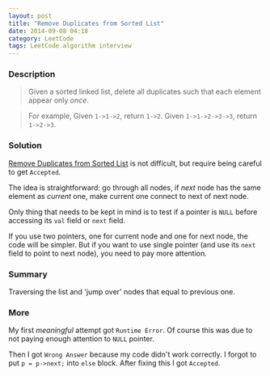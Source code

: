 ```yaml
---
layout: post
title: "Remove Duplicates from Sorted List"
date: 2014-09-08 04:18
category: LeetCode
tags: LeetCode algorithm interview
---
```


### Description
> Given a sorted linked list, delete all duplicates such that each element appear only *once*.

> For example,
> Given `1->1->2`, return `1->2`.
> Given `1->1->2->3->3`, return `1->2->3`.

<!--more-->

### Solution
[Remove Duplicates from Sorted List](https://oj.leetcode.com/problems/remove-duplicates-from-sorted-list/) is not difficult, but require being careful to get `Accepted`.

The idea is straightforward: go through all nodes, if *next* node has the same element as *current* one, make current one connect to next of next node.

Only thing that needs to be kept in mind is to test if a pointer is `NULL` before accessing its `val` field or `next` field.

If you use two pointers, one for current node and one for next node, the code will be simpler. But if you want to use single pointer (and use its `next` field to point to next node), you need to pay more attention.

### Summary
Traversing the list and 'jump over' nodes that equal to previous one.

### More
My first *meaningful* attempt got `Runtime Error`. Of course this was due to not paying enough attention to `NULL` pointer.

Then I got `Wrong Answer` because my code didn't work correctly. I forgot to put `p = p->next;` into `else` block. After fixing this I got `Accepted`.


